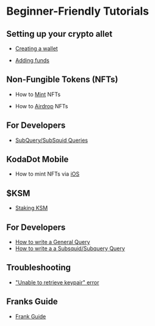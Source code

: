 # Beginner-Friendly Tutorials

## Setting up your crypto allet

- [Creating a wallet](tutorials/how-to-create-wallet.md)

- [Adding funds](tutorials/how-to-top-up-wallet.md)

## Non-Fungible Tokens (NFTs)

- How to [Mint](tutorials/how-to-mint.md) NFTs

- How to [Airdrop](tutorials/how-to-airdrop.md) NFTs

## For Developers

- [SubQuery/SubSquid Queries](/tutorials/querytutorial.md)

## KodaDot Mobile

- How to mint NFTs via [iOS](tutorials/how-to-kodadot-phone-ios.md)

## $KSM

- [Staking KSM](tutorials/staking-ksm.md)

## For Developers

- [How to write a General Query](tutorials/general-querying.md)
- [How to write a a Subsquid/Subquery Query](tutorials/subsquid-subquery.md)


## Troubleshooting

- ["Unable to retrieve keypair" error](tutorials/how-to-fix-error-keypair.md)

## Franks Guide
- [Frank Guide](/tutorials/FranksGuide.md)

